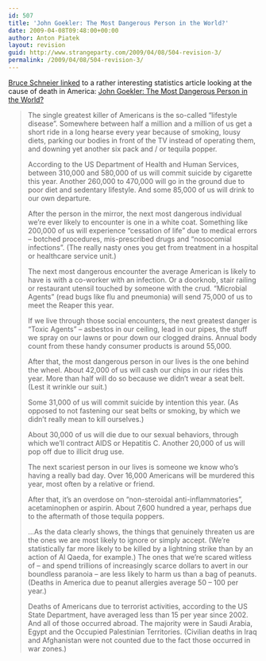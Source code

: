 ```yaml
---
id: 507
title: 'John Goekler: The Most Dangerous Person in the World?'
date: 2009-04-08T09:48:00+00:00
author: Anton Piatek
layout: revision
guid: http://www.strangeparty.com/2009/04/08/504-revision-3/
permalink: /2009/04/08/504-revision-3/
---
```

[Bruce Schneier linked](http://www.schneier.com/blog/archives/2009/04/what_to_fear.html) to a rather interesting statistics article looking at the cause of death in America: [John Goekler: The Most Dangerous Person in the World?](http://www.counterpunch.org/goekler03242009.html)

> The single greatest killer of Americans is the so-called “lifestyle disease”. Somewhere between half a million and a million of us get a short ride in a long hearse every year because of smoking, lousy diets, parking our bodies in front of the TV instead of operating them, and downing yet another six pack and / or tequila popper.
> 
> According to the US Department of Health and Human Services, between 310,000 and 580,000 of us will commit suicide by cigarette this year. Another 260,000 to 470,000 will go in the ground due to poor diet and sedentary lifestyle. And some 85,000 of us will drink to our own departure.
> 
> After the person in the mirror, the next most dangerous individual we’re ever likely to encounter is one in a white coat. Something like 200,000 of us will experience “cessation of life” due to medical errors – botched procedures, mis-prescribed drugs and “nosocomial infections”. (The really nasty ones you get from treatment in a hospital or healthcare service unit.)
> 
> The next most dangerous encounter the average American is likely to have is with a co-worker with an infection. Or a doorknob, stair railing or restaurant utensil touched by someone with the crud. “Microbial Agents” (read bugs like flu and pneumonia) will send 75,000 of us to meet the Reaper this year.
> 
> If we live through those social encounters, the next greatest danger is “Toxic Agents” – asbestos in our ceiling, lead in our pipes, the stuff we spray on our lawns or pour down our clogged drains. Annual body count from these handy consumer products is around 55,000.
> 
> After that, the most dangerous person in our lives is the one behind the wheel. About 42,000 of us will cash our chips in our rides this year. More than half will do so because we didn’t wear a seat belt. (Lest it wrinkle our suit.)
> 
> Some 31,000 of us will commit suicide by intention this year. (As opposed to not fastening our seat belts or smoking, by which we didn’t really mean to kill ourselves.)
> 
> About 30,000 of us will die due to our sexual behaviors, through which we’ll contract AIDS or Hepatitis C. Another 20,000 of us will pop off due to illicit drug use.
> 
> The next scariest person in our lives is someone we know who’s having a really bad day. Over 16,000 Americans will be murdered this year, most often by a relative or friend.
> 
> After that, it’s an overdose on “non-steroidal anti-inflammatories”, acetaminophen or aspirin. About 7,600 hundred a year, perhaps due to the aftermath of those tequila poppers.
> 
> &#8230;As the data clearly shows, the things that genuinely threaten us are the ones we are most likely to ignore or simply accept. (We’re statistically far more likely to be killed by a lightning strike than by an action of Al Qaeda, for example.) The ones that we’re scared witless of – and spend trillions of increasingly scarce dollars to avert in our boundless paranoia – are less likely to harm us than a bag of peanuts. (Deaths in America due to peanut allergies average 50 – 100 per year.)
> 
> Deaths of Americans due to terrorist activities, according to the US State Department, have averaged less than 15 per year since 2002. And all of those occurred abroad. The majority were in Saudi Arabia, Egypt and the Occupied Palestinian Territories. (Civilian deaths in Iraq and Afghanistan were not counted due to the fact those occurred in war zones.)